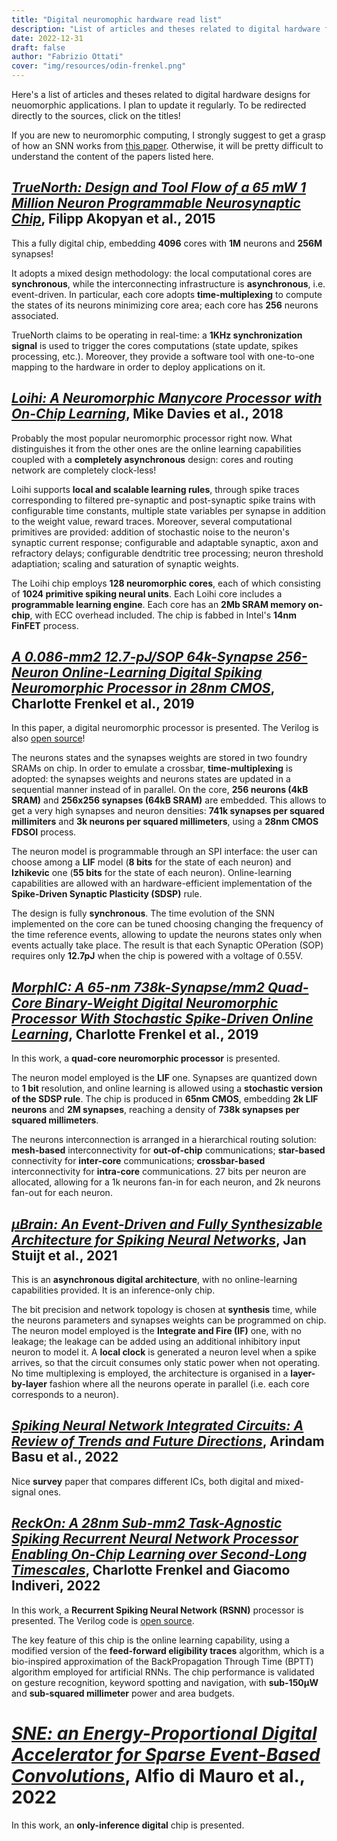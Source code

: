 ```yaml
---
title: "Digital neuromophic hardware read list"
description: "List of articles and theses related to digital hardware for neuromorphic applications."
date: 2022-12-31
draft: false
author: "Fabrizio Ottati"
cover: "img/resources/odin-frenkel.png"
---
```


Here's a list of articles and theses related to digital hardware designs for neuomorphic applications. I plan to update it regularly. To be redirected directly to the sources, click on the titles! 

If you are new to neuromorphic computing, I strongly suggest to get a grasp of how an SNN works from [this paper](https://arxiv.org/abs/2109.12894). Otherwise, it will be pretty difficult to understand the content of the papers listed here.

## [*TrueNorth: Design and Tool Flow of a 65 mW 1 Million Neuron Programmable Neurosynaptic Chip*](https://redwood.berkeley.edu/wp-content/uploads/2021/08/Akopyan2015.pdf), Filipp Akopyan et al., 2015 

This a fully digital chip, embedding **4096** cores with **1M** neurons and **256M** synapses! 

It adopts a mixed design methodology: the local computational cores are **synchronous**, while the interconnecting infrastructure is **asynchronous**, i.e. event-driven. In particular, each core adopts **time-multiplexing** to compute the states of its neurons minimizing core area; each core has **256** neurons associated.

TrueNorth claims to be operating in real-time: a **1KHz synchronization signal** is used to trigger the cores computations (state update, spikes processing, etc.). Moreover, they provide a software tool with one-to-one mapping to the hardware in order to deploy applications on it. 

## [*Loihi: A Neuromorphic Manycore Processor with On-Chip Learning*](https://redwood.berkeley.edu/wp-content/uploads/2021/08/Davies2018.pdf), Mike Davies et al., 2018

Probably the most popular neuromorphic processor right now. What distinguishes it from the other ones are the online learning capabilities coupled with a **completely asynchronous** design: cores and routing network are completely clock-less! 

Loihi supports **local and scalable learning rules**, through spike traces corresponding to filtered pre-synaptic and post-synaptic spike trains with configurable time constants, multiple state variables per synapse in addition to the weight value, reward traces. Moreover, several computational primitives are provided: addition of stochastic noise to the neuron's synaptic current response; configurable and adaptable synaptic, axon and refractory delays; configurable dendtritic tree processing; neuron threshold adaptiation; scaling and saturation of synaptic weights.

The Loihi chip employs **128 neuromorphic cores**, each of which consisting of **1024 primitive spiking neural units**. Each Loihi core includes a **programmable learning engine**. Each core has an **2Mb SRAM memory on-chip**, with ECC overhead included. The chip is fabbed in Intel's **14nm FinFET** process.


## [*A 0.086-mm2 12.7-pJ/SOP 64k-Synapse 256-Neuron Online-Learning Digital Spiking Neuromorphic Processor in 28nm CMOS*](https://arxiv.org/abs/1804.07858), Charlotte Frenkel et al., 2019

In this paper, a digital neuromorphic processor is presented. The Verilog is also [open source](https://github.com/ChFrenkel/ODIN)!

The neurons states and the synapses weights are stored in two foundry SRAMs on chip. In order to emulate a crossbar, **time-multiplexing** is adopted: the synapses weights and neurons states are updated in a sequential manner instead of in parallel. On the core, **256 neurons (4kB SRAM)** and **256x256 synapses (64kB SRAM)** are embedded. This allows to get a very high synapses and neuron densities: **741k synapses per squared millimiters** and **3k neurons per squared millimeters**, using a **28nm CMOS FDSOI** process. 

The neuron model is programmable through an SPI interface: the user can choose among a **LIF** model (**8 bits** for the state of each neuron) and **Izhikevic** one (**55 bits** for the state of each neuron). Online-learning capabilities are allowed with an hardware-efficient implementation of the **Spike-Driven Synaptic Plasticity (SDSP)** rule.

The design is fully **synchronous**. The time evolution of the SNN implemented on the core can be tuned choosing changing the frequency of the time reference events, allowing to update the neurons states only when events actually take place. 
The result is that each Synaptic OPeration (SOP) requires only **12.7pJ** when the chip is powered with a voltage of 0.55V.

## [*MorphIC: A 65-nm 738k-Synapse/mm2 Quad-Core Binary-Weight Digital Neuromorphic Processor With Stochastic Spike-Driven Online Learning*](https://arxiv.org/abs/1904.08513), Charlotte Frenkel et al., 2019

In this work, a **quad-core neuromorphic processor** is presented.

The neuron model employed is the **LIF** one. Synapses are quantized down to **1 bit** resolution, and online learning is allowed using a **stochastic version of the SDSP rule**. The chip is produced in **65nm CMOS**, embedding **2k LIF neurons** and **2M synapses**, reaching a density of **738k synapses per squared millimeters**. 

The neurons interconnection is arranged in a hierarchical routing solution: **mesh-based** interconnectivity for **out-of-chip** communications; **star-based** connectivity for **inter-core** communications; **crossbar-based** interconnectivity for **intra-core** communications. 27 bits per neuron are allocated, allowing for a 1k neurons fan-in for each neuron, and 2k neurons fan-out for each neuron.

## [*μBrain: An Event-Driven and Fully Synthesizable Architecture for Spiking Neural Networks*](https://www.frontiersin.org/articles/10.3389/fnins.2021.664208/full), Jan Stuijt et al., 2021

This is an **asynchronous digital architecture**, with no online-learning capabilities provided. It is an inference-only chip.

The bit precision and network topology is chosen at **synthesis** time, while the neurons parameters and synapses weights can be programmed on chip. The neuron model employed is the **Integrate and Fire (IF)** one, with no leakage; the leakage can be added using an additional inhibitory input neuron to model it. A **local clock** is generated a neuron level when a spike arrives, so that the circuit consumes only static power when not operating. No time multiplexing is employed, the architecture is organised in a **layer-by-layer** fashion where all the neurons operate in parallel (i.e. each core corresponds to a neuron). 

## [*Spiking Neural Network Integrated Circuits: A Review of Trends and Future Directions*](https://arxiv.org/abs/2203.07006), Arindam Basu et al., 2022

Nice **survey** paper that compares different ICs, both digital and mixed-signal ones. 

## [*ReckOn: A 28nm Sub-mm2 Task-Agnostic Spiking Recurrent Neural Network Processor Enabling On-Chip Learning over Second-Long Timescales*](https://arxiv.org/abs/2208.09759), Charlotte Frenkel and Giacomo Indiveri, 2022

In this work, a **Recurrent Spiking Neural Network (RSNN)** processor is presented. The Verilog code is [open source](https://github.com/chfrenkel/ReckON).

The key feature of this chip is the online learning capability, using a modified version of the **feed-forward eligibility traces** algorithm, which is a bio-inspired approximation of the BackPropagation Through Time (BPTT) algorithm employed for artificial RNNs. The chip performance is validated on gesture recognition, keyword spotting and navigation, with **sub-150μW** and **sub-squared millimeter** power and area budgets.

# [*SNE: an Energy-Proportional Digital Accelerator for Sparse Event-Based Convolutions*](https://arxiv.org/abs/2204.10687), Alfio di Mauro et al., 2022

In this work, an **only-inference digital** chip is presented. 
